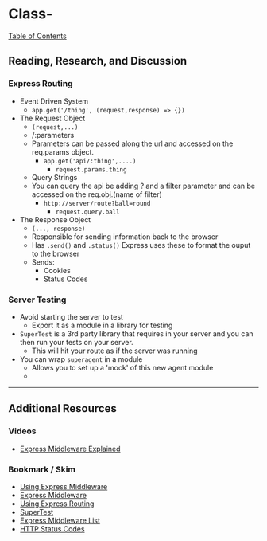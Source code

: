 # Class-
[Table of Contents](README.md)  

## Reading, Research, and Discussion

### Express Routing  
- Event Driven System  
    - `app.get('/thing', (request,response) => {})`  
- The Request Object  
    - `(request,...)`  
    - /:parameters  
    - Parameters can be passed along the url and accessed on the req.params object.  
        - `app.get('api/:thing',....)`  
            - `request.params.thing`  
    - Query Strings  
    - You can query the api be adding ? and a filter parameter and can be accessed on the req.obj.(name of filter)  
        - `http://server/route?ball=round`  
            - `request.query.ball`
- The Response Object  
    - `(..., response)`  
    - Responsible for sending information back to the browser  
    - Has `.send()` and `.status()` Express uses these to format the ouput to the browser  
    - Sends:  
        - Cookies  
        - Status Codes  

### Server Testing  
- Avoid starting the server to test  
    - Export it as a module in a library for testing  
- `SuperTest` is a 3rd party library that requires in your server and you can then run your tests on your server.  
    - This will hit your route as if the server was running  
- You can wrap `superagent` in a module  
    - Allows you to set up a 'mock' of this new agent module  
    - 
    
---

## Additional Resources  

### Videos  
- [Express Middleware Explained](https://www.youtube.com/watch?v=9HOem0amlyg)  

### Bookmark / Skim  
- [Using Express Middleware](https://expressjs.com/en/guide/using-middleware.html)  
- [Express Middleware](https://www.tutorialspoint.com/expressjs/expressjs_middleware.htm)  
- [Using Express Routing](https://expressjs.com/en/guide/routing.html)  
- [SuperTest](https://github.com/visionmedia/supertest)  
- [Express Middleware List](https://expressjs.com/en/resources/middleware.html)  
- [HTTP Status Codes](https://www.restapitutorial.com/httpstatuscodes.html)  
